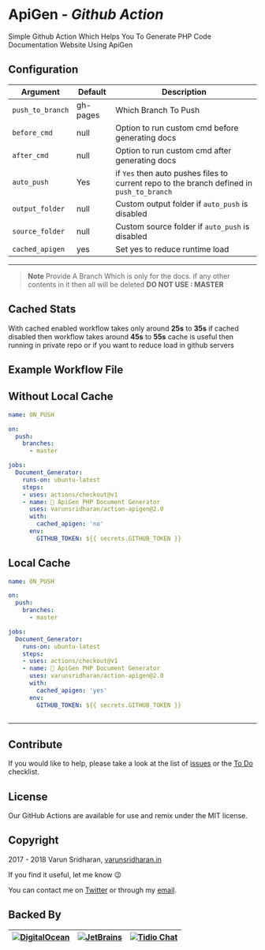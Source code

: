 # ApiGen - ***Github Action***
Simple Github Action Which Helps You To Generate PHP Code Documentation Website Using ApiGen

## Configuration
| Argument | Default | Description |
| --- | ------- | ----------- |
|`push_to_branch` | gh-pages | Which Branch To Push |
|`before_cmd` | null | Option to run custom cmd before generating docs |
|`after_cmd` | null | Option to run custom cmd after generating docs |
|`auto_push` | Yes | if `Yes` then auto pushes files to current repo to the branch defined in `push_to_branch` |
|`output_folder` | null | Custom output folder if `auto_push` is disabled |
|`source_folder` | null | Custom source folder if `auto_push` is disabled |
|`cached_apigen` | yes |  Set yes to reduce runtime load |
---

> **Note** Provide A Branch Which is only for the docs. if any other contents in it then all will be deleted **DO NOT USE : MASTER**  

## Cached Stats
With cached enabled workflow takes only around **25s** to **35s**
if cached disabled then workflow takes around **45s** to **55s**
cache is useful then running in private repo or if you want to reduce load in github servers  

## Example Workflow File

## Without Local Cache
```yaml
name: ON_PUSH

on:
  push:
    branches:
      - master

jobs:
  Document_Generator:
    runs-on: ubuntu-latest
    steps:
    - uses: actions/checkout@v1
    - name: 📝 ApiGen PHP Document Generator
      uses: varunsridharan/action-apigen@2.0
      with:
        cached_apigen: 'no'
      env:
        GITHUB_TOKEN: ${{ secrets.GITHUB_TOKEN }}
```

## Local Cache
```yaml
name: ON_PUSH

on:
  push:
    branches:
      - master

jobs:
  Document_Generator:
    runs-on: ubuntu-latest
    steps:
    - uses: actions/checkout@v1
    - name: 📝 ApiGen PHP Document Generator
      uses: varunsridharan/action-apigen@2.0
      with:
        cached_apigen: 'yes'
      env:
        GITHUB_TOKEN: ${{ secrets.GITHUB_TOKEN }}
        
```

---
## Contribute
If you would like to help, please take a look at the list of
[issues][issues] or the [To Do](#-todo) checklist.

## License
Our GitHub Actions are available for use and remix under the MIT license.

## Copyright
2017 - 2018 Varun Sridharan, [varunsridharan.in][website]

If you find it useful, let me know :wink:

You can contact me on [Twitter][twitter] or through my [email][email].

## Backed By
| [![DigitalOcean][do-image]][do-ref] | [![JetBrains][jb-image]][jb-ref] |  [![Tidio Chat][tidio-image]][tidio-ref] |
| --- | --- | --- |

[twitter]: https://twitter.com/varunsridharan2
[email]: mailto:varunsridharan23@gmail.com
[website]: https://varunsridharan.in
[issues]: issues/

[do-image]: https://vsp.ams3.cdn.digitaloceanspaces.com/cdn/DO_Logo_Horizontal_Blue-small.png
[jb-image]: https://vsp.ams3.cdn.digitaloceanspaces.com/cdn/phpstorm-small.png?v3
[tidio-image]: https://vsp.ams3.cdn.digitaloceanspaces.com/cdn/tidiochat-small.png
[do-ref]: https://s.svarun.in/Ef
[jb-ref]: https://www.jetbrains.com
[tidio-ref]: https://tidiochat.com

